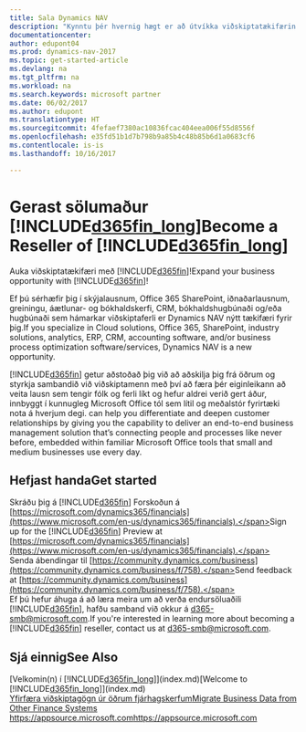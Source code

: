 ```yaml
---
title: Sala Dynamics NAV
description: "Kynntu þér hvernig hægt er að útvíkka viðskiptatækifærin og verða samstarfsaðili Microsoft og endursöluaðili fyrir Dynamics NAV."
documentationcenter: 
author: edupont04
ms.prod: dynamics-nav-2017
ms.topic: get-started-article
ms.devlang: na
ms.tgt_pltfrm: na
ms.workload: na
ms.search.keywords: microsoft partner
ms.date: 06/02/2017
ms.author: edupont
ms.translationtype: HT
ms.sourcegitcommit: 4fefaef7380ac10836fcac404eea006f55d8556f
ms.openlocfilehash: e35fd51b1d7b798b9a85b4c48b85b6d1a0683cf6
ms.contentlocale: is-is
ms.lasthandoff: 10/16/2017

---
```

# <a name="become-a-reseller-of-included365finlongincludesd365finlongmdmd"></a><span data-ttu-id="8298f-103">Gerast sölumaður [!INCLUDE[d365fin_long](includes/d365fin_long_md.md)]</span><span class="sxs-lookup"><span data-stu-id="8298f-103">Become a Reseller of [!INCLUDE[d365fin_long](includes/d365fin_long_md.md)]</span></span>
<span data-ttu-id="8298f-104">Auka viðskiptatækifæri með [!INCLUDE[d365fin](includes/d365fin_md.md)]!</span><span class="sxs-lookup"><span data-stu-id="8298f-104">Expand your business opportunity with [!INCLUDE[d365fin](includes/d365fin_md.md)]!</span></span>  

<span data-ttu-id="8298f-105">Ef þú sérhæfir þig í skýjalausnum, Office 365 SharePoint, iðnaðarlausnum, greiningu, áætlunar- og bókhaldskerfi, CRM, bókhaldshugbúnaði og/eða hugbúnaði sem hámarkar viðskiptaferli er Dynamics NAV nýtt tækifæri fyrir þig.</span><span class="sxs-lookup"><span data-stu-id="8298f-105">If you specialize in Cloud solutions, Office 365, SharePoint, industry solutions, analytics, ERP, CRM, accounting software, and/or business process optimization software/services, Dynamics NAV is a new opportunity.</span></span>   

[!INCLUDE[d365fin](includes/d365fin_md.md)]<span data-ttu-id="8298f-106"> getur aðstoðað þig við að aðskilja þig frá öðrum og styrkja sambandið við viðskiptamenn með því að færa þér eiginleikann að veita lausn sem tengir fólk og ferli líkt og hefur aldrei verið gert áður, innbyggt í kunnugleg Microsoft Office tól sem lítil og meðalstór fyrirtæki nota á hverjum degi.</span><span class="sxs-lookup"><span data-stu-id="8298f-106"> can help you differentiate and deepen customer relationships by giving you the capability to deliver an end-to-end business management solution that’s connecting people and processes like never before, embedded within familiar Microsoft Office tools that small and medium businesses use every day.</span></span>  

## <a name="get-started"></a><span data-ttu-id="8298f-107">Hefjast handa</span><span class="sxs-lookup"><span data-stu-id="8298f-107">Get started</span></span>
<span data-ttu-id="8298f-108">Skráðu þig á [!INCLUDE[d365fin](includes/d365fin_md.md)] Forskoðun á [https://microsoft.com/dynamics365/financials](https://www.microsoft.com/en-us/dynamics365/financials).</span><span class="sxs-lookup"><span data-stu-id="8298f-108">Sign up for the [!INCLUDE[d365fin](includes/d365fin_md.md)] Preview at [https://microsoft.com/dynamics365/financials](https://www.microsoft.com/en-us/dynamics365/financials).</span></span>  
<span data-ttu-id="8298f-109">Senda ábendingar til [https://community.dynamics.com/business](https://community.dynamics.com/business/f/758).</span><span class="sxs-lookup"><span data-stu-id="8298f-109">Send feedback at [https://community.dynamics.com/business](https://community.dynamics.com/business/f/758).</span></span>  
<span data-ttu-id="8298f-110">Ef þú hefur áhuga á að læra meira um að verða endursöluaðili [!INCLUDE[d365fin](includes/d365fin_md.md)], hafðu samband við okkur á [d365-smb@microsoft.com](mailto:d365-smb@microsoft.com).</span><span class="sxs-lookup"><span data-stu-id="8298f-110">If you're interested in learning more about becoming a [!INCLUDE[d365fin](includes/d365fin_md.md)] reseller, contact us at [d365-smb@microsoft.com](mailto:d365-smb@microsoft.com).</span></span>  

## <a name="see-also"></a><span data-ttu-id="8298f-111">Sjá einnig</span><span class="sxs-lookup"><span data-stu-id="8298f-111">See Also</span></span>
<span data-ttu-id="8298f-112">[Velkomin(n) í [!INCLUDE[d365fin_long](includes/d365fin_long_md.md)]](index.md)</span><span class="sxs-lookup"><span data-stu-id="8298f-112">[Welcome to [!INCLUDE[d365fin_long](includes/d365fin_long_md.md)]](index.md)</span></span>  
[<span data-ttu-id="8298f-113">Yfirfæra viðskiptagögn úr öðrum fjárhagskerfum</span><span class="sxs-lookup"><span data-stu-id="8298f-113">Migrate Business Data from Other Finance Systems</span></span>](upload-data.md)  
[<span data-ttu-id="8298f-114">https://appsource.microsoft.com</span><span class="sxs-lookup"><span data-stu-id="8298f-114">https://appsource.microsoft.com</span></span>](https://appsource.microsoft.com/en-us/?product=project-madeira)  

